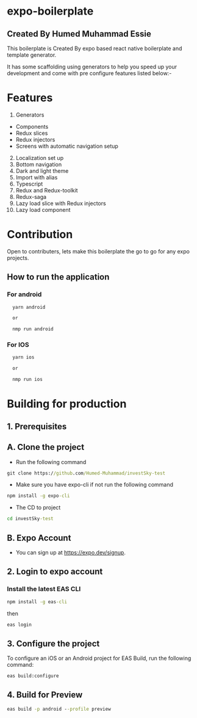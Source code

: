 # expo-boilerplate

## Created By Humed Muhammad Essie

This boilerplate is  Created By expo based react native boilerplate and template generator.

It has some scaffolding using generators to help you speed up your development and come with pre configure features listed below:-

# Features
1. Generators
 - Components
 - Redux slices
 - Redux injectors
 - Screens with automatic navigation setup 
2. Localization set up
3. Bottom navigation
4. Dark and light theme
5. Import with alias
6. Typescript
7. Redux and Redux-toolkit
8. Redux-saga
9. Lazy load slice with Redux injectors
10. Lazy load component

# Contribution 
Open to contributers, lets make this boilerplate the go to go for any expo projects. 

## How to run the application

### For android

```cmd
  yarn android

  or 

  nmp run android
```

### For IOS

```cmd
  yarn ios

  or 

  nmp run ios
```

# Building for production

## 1. Prerequisites

## A. Clone the project
- Run the following command
```cmd
git clone https://github.com/Humed-Muhammad/investSky-test
```
- Make sure you have expo-cli if not run the following command

```cmd
npm install -g expo-cli
```
- The CD to project

```cmd
cd investSky-test
```

## B. Expo Account
- You can sign up at https://expo.dev/signup.

## 2. Login to expo account

### Install the latest EAS CLI

```cmd
npm install -g eas-cli
```
then 

```cmd
eas login
```

## 3. Configure the project
To configure an iOS or an Android project for EAS Build, run the following command:

```cmd
eas build:configure
```

## 4. Build for Preview

```cmd
eas build -p android --profile preview
```